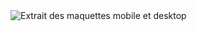 <img src="https://user.oc-static.com/upload/2022/06/22/16559016787093_Untitled%20design.png" alt="Extrait des maquettes mobile et desktop">
